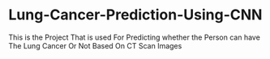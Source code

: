 # Lung-Cancer-Prediction-Using-CNN
This is the Project That is used For Predicting whether the Person can have The Lung Cancer Or Not Based On CT Scan Images
